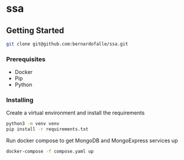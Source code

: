 # ssa

## Getting Started
```sh
git clone git@github.com:bernardofalle/ssa.git
```

### Prerequisites
- Docker
- Pip
- Python

### Installing
Create a virtual environment and install the requirements
```sh
python3 -m venv venv
pip install -r requirements.txt
```
Run docker compose to get MongoDB and MongoExpress services up
```sh
docker-compose -f compose.yaml up
```
